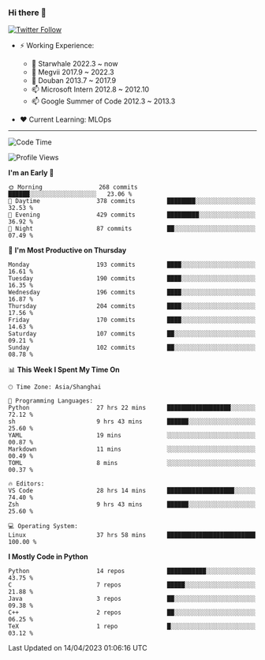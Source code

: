 ### Hi there 👋

[![Twitter Follow](https://img.shields.io/twitter/follow/tianweidut?style=social)](https://twitter.com/tianweidut)

- ⚡ Working Experience:
  - 🔭 Starwhale 2022.3 ~ now
  - 🌱 Megvii 2017.9 ~ 2022.3
  - 🌱 Douban 2013.7 ~ 2017.9
  - 📫 Microsoft Intern 2012.8 ~ 2012.10
  - 📫 Google Summer of Code 2012.3 ~ 2013.3

- ❤️ Current Learning: MLOps

---
<!--START_SECTION:waka-->
![Code Time](http://img.shields.io/badge/Code%20Time-3%2C903%20hrs%2035%20mins-blue)

![Profile Views](http://img.shields.io/badge/Profile%20Views-0-blue)

**I'm an Early 🐤** 

```text
🌞 Morning                268 commits         ██████░░░░░░░░░░░░░░░░░░░   23.06 % 
🌆 Daytime                378 commits         ████████░░░░░░░░░░░░░░░░░   32.53 % 
🌃 Evening                429 commits         █████████░░░░░░░░░░░░░░░░   36.92 % 
🌙 Night                  87 commits          ██░░░░░░░░░░░░░░░░░░░░░░░   07.49 % 
```
📅 **I'm Most Productive on Thursday** 

```text
Monday                   193 commits         ████░░░░░░░░░░░░░░░░░░░░░   16.61 % 
Tuesday                  190 commits         ████░░░░░░░░░░░░░░░░░░░░░   16.35 % 
Wednesday                196 commits         ████░░░░░░░░░░░░░░░░░░░░░   16.87 % 
Thursday                 204 commits         ████░░░░░░░░░░░░░░░░░░░░░   17.56 % 
Friday                   170 commits         ████░░░░░░░░░░░░░░░░░░░░░   14.63 % 
Saturday                 107 commits         ██░░░░░░░░░░░░░░░░░░░░░░░   09.21 % 
Sunday                   102 commits         ██░░░░░░░░░░░░░░░░░░░░░░░   08.78 % 
```


📊 **This Week I Spent My Time On** 

```text
🕑︎ Time Zone: Asia/Shanghai

💬 Programming Languages: 
Python                   27 hrs 22 mins      ██████████████████░░░░░░░   72.12 % 
sh                       9 hrs 43 mins       ██████░░░░░░░░░░░░░░░░░░░   25.60 % 
YAML                     19 mins             ░░░░░░░░░░░░░░░░░░░░░░░░░   00.87 % 
Markdown                 11 mins             ░░░░░░░░░░░░░░░░░░░░░░░░░   00.49 % 
TOML                     8 mins              ░░░░░░░░░░░░░░░░░░░░░░░░░   00.37 % 

🔥 Editors: 
VS Code                  28 hrs 14 mins      ███████████████████░░░░░░   74.40 % 
Zsh                      9 hrs 43 mins       ██████░░░░░░░░░░░░░░░░░░░   25.60 % 

💻 Operating System: 
Linux                    37 hrs 58 mins      █████████████████████████   100.00 % 
```

**I Mostly Code in Python** 

```text
Python                   14 repos            ███████████░░░░░░░░░░░░░░   43.75 % 
C                        7 repos             █████░░░░░░░░░░░░░░░░░░░░   21.88 % 
Java                     3 repos             ██░░░░░░░░░░░░░░░░░░░░░░░   09.38 % 
C++                      2 repos             ██░░░░░░░░░░░░░░░░░░░░░░░   06.25 % 
TeX                      1 repo              █░░░░░░░░░░░░░░░░░░░░░░░░   03.12 % 
```




 Last Updated on 14/04/2023 01:06:16 UTC
<!--END_SECTION:waka-->
